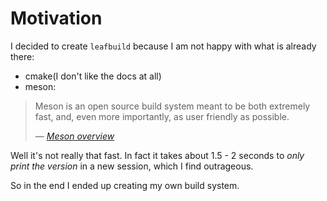 # Motivation

I decided to create `leafbuild` because I am not happy with what
is already there:
- cmake(I don't like the docs at all)
- meson:
> Meson is an open source build system meant to be both extremely fast, and,
>even more importantly, as user friendly as possible.
>
> &mdash; <cite><a href="https://mesonbuild.com/index.html#overview">Meson overview</a></cite>

Well it's not really that fast. In fact it takes about 1.5 - 2 seconds to
*only print the version* in a new session, which I find outrageous.

So in the end I ended up creating my own build system.